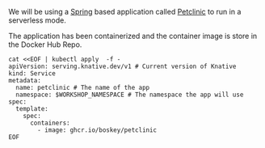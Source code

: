 We will be using a [Spring](https://spring.io/) based application called [Petclinic](https://github.com/spring-projects/spring-petclinic) to run in a serverless mode.

The application has been containerized and the container image is store in the Docker Hub Repo.

```execute
cat <<EOF | kubectl apply  -f -
apiVersion: serving.knative.dev/v1 # Current version of Knative
kind: Service
metadata:
  name: petclinic # The name of the app
  namespace: $WORKSHOP_NAMESPACE # The namespace the app will use
spec:
  template:
    spec:
      containers:
        - image: ghcr.io/boskey/petclinic
EOF
```
